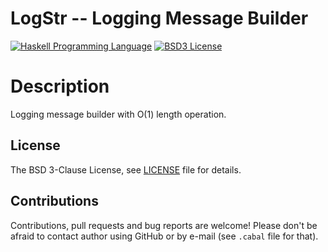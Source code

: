 # LogStr -- Logging Message Builder

[![Haskell Programming Language](https://img.shields.io/badge/language-Haskell-blue.svg)][Haskell.org]
[![BSD3 License](http://img.shields.io/badge/license-BSD3-brightgreen.svg)][tl;dr Legal: BSD3]

<!--
[![Build](https://travis-ci.org/trskop/lumberjack.svg)](https://travis-ci.org/trskop/lumberjack)
-->


# Description

Logging message builder with O(1) length operation.


License
-------

The BSD 3-Clause License, see [LICENSE][] file for details.


Contributions
-------------

Contributions, pull requests and bug reports are welcome! Please don't be
afraid to contact author using GitHub or by e-mail (see `.cabal` file for
that).



[Haskell.org]:
  http://www.haskell.org
  "The Haskell Programming Language"
[LICENSE]:
  https://github.com/trskop/lumberjack/blob/master/logstr/LICENSE
  "License of logstr package."
[tl;dr Legal: BSD3]:
  https://tldrlegal.com/license/bsd-3-clause-license-%28revised%29
  "BSD 3-Clause License (Revised)"
